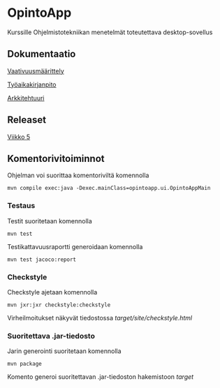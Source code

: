 # OpintoApp
Kurssille Ohjelmistotekniikan menetelmät toteutettava desktop-sovellus
## Dokumentaatio
[Vaativuusmäärittely](https://github.com/anL1/otm-harjoitustyo/blob/master/dokumentaatio/vaativuusmaarittely.md)<br/>

[Työaikakirjanpito](https://github.com/anL1/otm-harjoitustyo/blob/master/dokumentaatio/tyoaikakirjanpito.md)<br/>

[Arkkitehtuuri](https://github.com/anL1/otm-harjoitustyo/blob/master/dokumentaatio/arkkitehtuuri.md)

## Releaset
[Viikko 5](https://github.com/anL1/otm-harjoitustyo/releases)

## Komentorivitoiminnot
Ohjelman voi suorittaa komentoriviltä komennolla</br>

`mvn compile exec:java -Dexec.mainClass=opintoapp.ui.OpintoAppMain`</br>

### Testaus
Testit suoritetaan komennolla 

`mvn test`</br>

Testikattavuusraportti generoidaan komennolla 

`mvn test jacoco:report`</br>

### Checkstyle
Checkstyle ajetaan komennolla 

`mvn jxr:jxr checkstyle:checkstyle`</br>

Virheilmoitukset näkyvät tiedostossa _target/site/checkstyle.html_

### Suoritettava .jar-tiedosto
Jarin generointi suoritetaan komennolla

`mvn package`

Komento generoi suoritettavan .jar-tiedoston hakemistoon _target_
